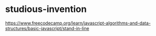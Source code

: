 # studious-invention
https://www.freecodecamp.org/learn/javascript-algorithms-and-data-structures/basic-javascript/stand-in-line
